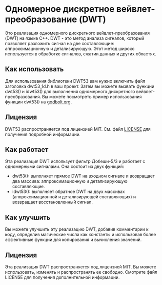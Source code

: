 # Одномерное дискретное вейвлет-преобразование (DWT)

Это реализация одномерного дискретного вейвлет-преобразования (DWT) на языке C++. DWT - это метод анализа сигналов, который позволяет разложить сигнал на две составляющие: аппроксимационную и детализирующую. Этот метод широко используется в обработке сигналов, сжатии данных и других областях.

## Как использовать

Для использования библиотеки DWT53 вам нужно включить файл заголовка dwt53_1d.h в ваш проект. Затем вы можете вызвать функции dwt53() и idwt53() для выполнения одномерного дискретного вейвлет-преобразования.
Вы можете посмотреть пример использования функции dwt53() на [godbolt.org](https://godbolt.org/z/Yva1x9n5h).

## Лицензия

DWT53 распространяется под лицензией MIT. См. файл [LICENSE](LICENSE) для получения подробной информации.


## Как работает

Эта реализация DWT использует фильтр Добеши-5/3 и работает с одномерными сигналами. Она состоит из двух функций:

- dwt53(): выполняет прямое DWT на входном сигнале и возвращает два массива: аппроксимационную и детализирующую составляющие.
- idwt53(): выполняет обратное DWT на двух массивах (аппроксимационной и детализирующей составляющих) и возвращает восстановленный сигнал.

## Как улучшить

Вы можете улучшить эту реализацию DWT, добавив комментарии к коду, определив магические числа как константы и использовав более эффективные функции для копирования и вычисления значений.

## Лицензия

Эта реализация DWT распространяется под лицензией MIT. Вы можете использовать, изменять и распространять ее свободно. Смотрите файл LICENSE для получения дополнительной информации.
